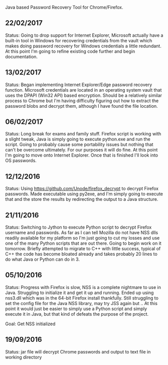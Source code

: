 Java based Password Recovery Tool for Chrome/Firefox.

## 22/02/2017
   Status:
   Going to drop support for Internet Explorer, Microsoft actually have a built-in tool in Windows for recovering credentials from
   the vault which makes doing password recovery for Windows credentials a little redundant. 
   At this point I'm going to refine existing code further and begin documentation.

## 13/02/2017
   Status:
   Began implementing Internet Explorer/Edge password recovery function. Microsoft credentials are located in an operating system
   vault that uses the DPAPI (Win32 API) based encryption. Should be a relatively similar process to Chrome but I'm having difficulty
   figuring out how to extract the password blobs and decrypt them, although I have found the file location.

## 06/02/2017
   Status:
   Long break for exams and family stuff. Firefox script is working with a slight tweak, Java is simply going to execute
   python.exe and run the script. Going to probably cause some portability issues but nothing that can't be overcome
   ultimately. For our purposes it will do fine. At this point I'm going to move onto Internet Explorer. Once that is
   finished I'll look into OS passwords.

## 12/12/2016
   Status:
   Using https://github.com/Unode/firefox_decrypt to decrypt Firefox passwords. Made executable using py2exe,
   and I'm simply going to execute that and the store the results by redirecting the output to a Java structure.

## 21/11/2016
   Status:
   Switching to Jython to execute Python script to decrypt Firefox username and passwords. 
   As far as I can tell Mozilla do not have NSS dlls readily available for my platform so I'm
   just going to cut my losses and use one of the many Python scripts that are out there. Going
   to begin work on it tomorrow. Briefly attempted to migrate to C++ with little success, typical of
   C++ the code has become bloated already and takes probably 20 lines to do what Java or Python can do in 3.

## 05/10/2016
   Status:
   Progress with Firefox is slow, NSS is a complete nightmare to use in Java. Struggling to initialize it
   and get it up and running. Ended up using nss3.dll which was in the 64-bit Firefox install thankfully.
   Still struggling to set the config file for the Java NSS library, may try JSS again but ..
   At this point it would just be easier to simply use a Python script and simply execute it in Java, but that
   kind of defeats the purpose of the project.
   
   Goal: Get NSS initialized

## 19/09/2016
   Status:
   jar file will decrypt Chrome passwords and output to text file in working directory
